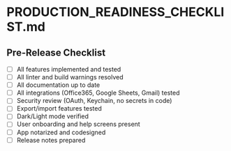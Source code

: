 # PRODUCTION_READINESS_CHECKLIST.md

## Pre-Release Checklist

- [ ] All features implemented and tested
- [ ] All linter and build warnings resolved
- [ ] All documentation up to date
- [ ] All integrations (Office365, Google Sheets, Gmail) tested
- [ ] Security review (OAuth, Keychain, no secrets in code)
- [ ] Export/import features tested
- [ ] Dark/Light mode verified
- [ ] User onboarding and help screens present
- [ ] App notarized and codesigned
- [ ] Release notes prepared 